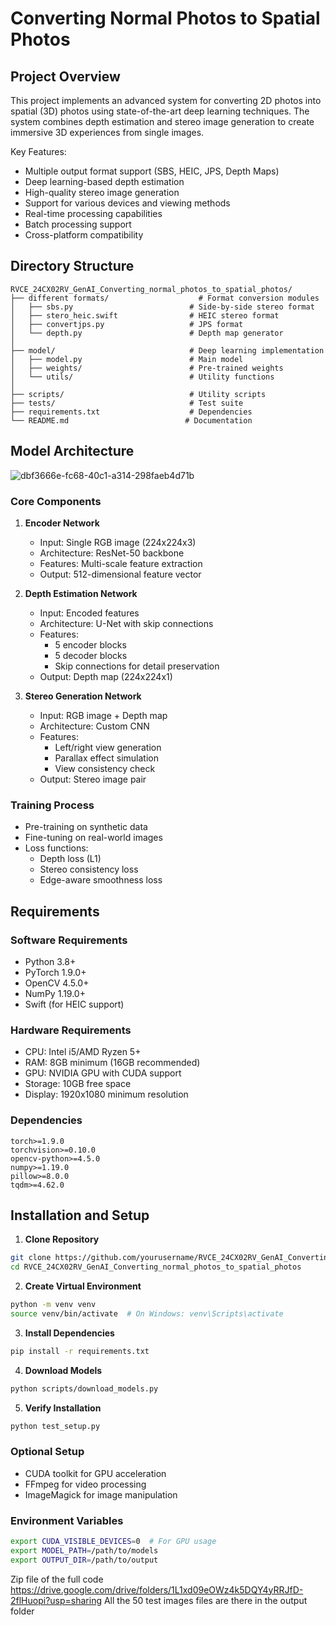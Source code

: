 # Converting Normal Photos to Spatial Photos

## Project Overview
This project implements an advanced system for converting 2D photos into spatial (3D) photos using state-of-the-art deep learning techniques. The system combines depth estimation and stereo image generation to create immersive 3D experiences from single images.

Key Features:
- Multiple output format support (SBS, HEIC, JPS, Depth Maps)
- Deep learning-based depth estimation
- High-quality stereo image generation
- Support for various devices and viewing methods
- Real-time processing capabilities
- Batch processing support
- Cross-platform compatibility

## Directory Structure
```
RVCE_24CX02RV_GenAI_Converting_normal_photos_to_spatial_photos/
├── different formats/                    # Format conversion modules
│   ├── sbs.py                          # Side-by-side stereo format
│   ├── stero_heic.swift                # HEIC stereo format
│   ├── convertjps.py                   # JPS format
│   └── depth.py                        # Depth map generator
│
├── model/                              # Deep learning implementation
│   ├── model.py                        # Main model
│   ├── weights/                        # Pre-trained weights
│   └── utils/                          # Utility functions
│
├── scripts/                            # Utility scripts
├── tests/                              # Test suite
├── requirements.txt                    # Dependencies
└── README.md                          # Documentation
```

## Model Architecture
![dbf3666e-fc68-40c1-a314-298faeb4d71b](https://github.ecodesamsung.com/SRIB-PRISM/RVCE_24CX02RV_GenAI_Converting_normal_photos_to_spatial_photos/assets/33436/28b61fef-96a4-433c-9159-d4b7173e247c)


### Core Components

1. **Encoder Network**
   - Input: Single RGB image (224x224x3)
   - Architecture: ResNet-50 backbone
   - Features: Multi-scale feature extraction
   - Output: 512-dimensional feature vector

2. **Depth Estimation Network**
   - Input: Encoded features
   - Architecture: U-Net with skip connections
   - Features: 
     - 5 encoder blocks
     - 5 decoder blocks
     - Skip connections for detail preservation
   - Output: Depth map (224x224x1)

3. **Stereo Generation Network**
   - Input: RGB image + Depth map
   - Architecture: Custom CNN
   - Features:
     - Left/right view generation
     - Parallax effect simulation
     - View consistency check
   - Output: Stereo image pair

### Training Process
- Pre-training on synthetic data
- Fine-tuning on real-world images
- Loss functions:
  - Depth loss (L1)
  - Stereo consistency loss
  - Edge-aware smoothness loss

## Requirements

### Software Requirements
- Python 3.8+
- PyTorch 1.9.0+
- OpenCV 4.5.0+
- NumPy 1.19.0+
- Swift (for HEIC support)

### Hardware Requirements
- CPU: Intel i5/AMD Ryzen 5+
- RAM: 8GB minimum (16GB recommended)
- GPU: NVIDIA GPU with CUDA support
- Storage: 10GB free space
- Display: 1920x1080 minimum resolution

### Dependencies
```
torch>=1.9.0
torchvision>=0.10.0
opencv-python>=4.5.0
numpy>=1.19.0
pillow>=8.0.0
tqdm>=4.62.0
```

## Installation and Setup

1. **Clone Repository**
```bash
git clone https://github.com/yourusername/RVCE_24CX02RV_GenAI_Converting_normal_photos_to_spatial_photos.git
cd RVCE_24CX02RV_GenAI_Converting_normal_photos_to_spatial_photos
```

2. **Create Virtual Environment**
```bash
python -m venv venv
source venv/bin/activate  # On Windows: venv\Scripts\activate
```

3. **Install Dependencies**
```bash
pip install -r requirements.txt
```

4. **Download Models**
```bash
python scripts/download_models.py
```

5. **Verify Installation**
```bash
python test_setup.py
```

### Optional Setup
- CUDA toolkit for GPU acceleration
- FFmpeg for video processing
- ImageMagick for image manipulation

### Environment Variables
```bash
export CUDA_VISIBLE_DEVICES=0  # For GPU usage
export MODEL_PATH=/path/to/models
export OUTPUT_DIR=/path/to/output
```

Zip file of the full code
https://drive.google.com/drive/folders/1L1xd09eOWz4k5DQY4yRRJfD-2flHuopi?usp=sharing
All the 50 test images files are there in the output folder
